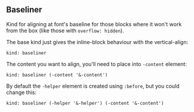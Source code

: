 ---
---

## Baseliner

Kind for aligning at font's baseline for those blocks where it won't work from the box (like those with `overflow: hidden`).

The base kind just gives the inline-block behaviour with the vertical-align:

    kind: baseliner

The content you want to align, you'll need to place into `-content` element:

    kind: baseliner (-content '&-content')

By default the `-helper` element is created using `:before`, but you could change this:

    kind: baseliner (-helper '&-helper') (-content '&-content')
